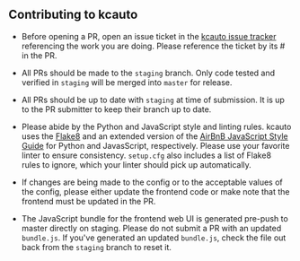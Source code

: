## Contributing to kcauto

* Before opening a PR, open an issue ticket in the [kcauto issue tracker](https://github.com/mrmin123/kcauto/issues) referencing the work you are doing. Please reference the ticket by its # in the PR.

* All PRs should be made to the `staging` branch. Only code tested and verified in `staging` will be merged into `master` for release.

* All PRs should be up to date with `staging` at time of submission. It is up to the PR submitter to keep their branch up to date.

* Please abide by the Python and JavaScript style and linting rules. kcauto uses the [Flake8](http://flake8.pycqa.org/en/latest/) and an extended version of the [AirBnB JavaScript Style Guide](https://github.com/airbnb/javascript) for Python and JavasScript, respectively. Please use your favorite linter to ensure consistency. `setup.cfg` also includes a list of Flake8 rules to ignore, which your linter should pick up automatically.

* If changes are being made to the config or to the acceptable values of the config, please either update the frontend code or make note that the frontend must be updated in the PR.

* The JavaScript bundle for the frontend web UI is generated pre-push to master directly on staging. Please do not submit a PR with an updated `bundle.js`. If you've generated an updated `bundle.js`, check the file out back from the `staging` branch to reset it.
